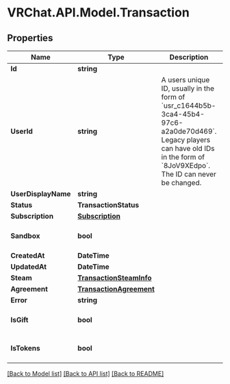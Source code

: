 # VRChat.API.Model.Transaction

## Properties

Name | Type | Description | Notes
------------ | ------------- | ------------- | -------------
**Id** | **string** |  | [optional] 
**UserId** | **string** | A users unique ID, usually in the form of &#x60;usr_c1644b5b-3ca4-45b4-97c6-a2a0de70d469&#x60;. Legacy players can have old IDs in the form of &#x60;8JoV9XEdpo&#x60;. The ID can never be changed. | [optional] 
**UserDisplayName** | **string** |  | [optional] 
**Status** | **TransactionStatus** |  | [optional] 
**Subscription** | [**Subscription**](Subscription.md) |  | [optional] 
**Sandbox** | **bool** |  | [optional] [default to false]
**CreatedAt** | **DateTime** |  | [optional] 
**UpdatedAt** | **DateTime** |  | [optional] 
**Steam** | [**TransactionSteamInfo**](TransactionSteamInfo.md) |  | [optional] 
**Agreement** | [**TransactionAgreement**](TransactionAgreement.md) |  | [optional] 
**Error** | **string** |  | [optional] 
**IsGift** | **bool** |  | [optional] [default to false]
**IsTokens** | **bool** |  | [optional] [default to false]

[[Back to Model list]](../README.md#documentation-for-models) [[Back to API list]](../README.md#documentation-for-api-endpoints) [[Back to README]](../README.md)

